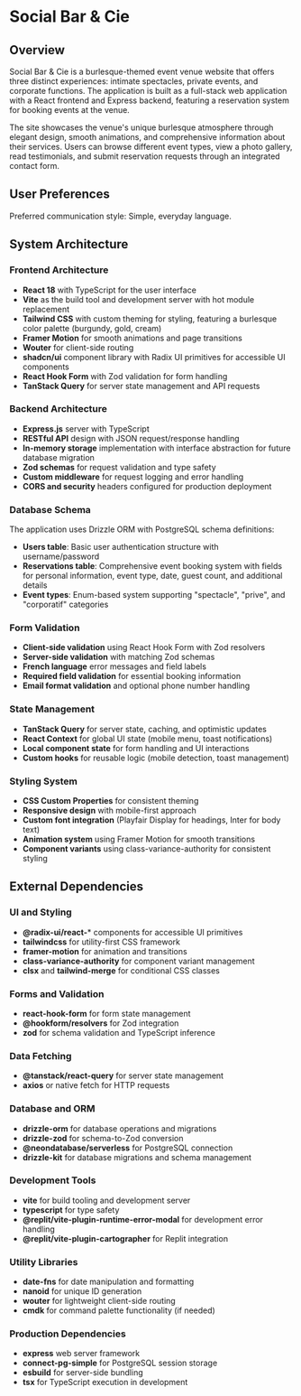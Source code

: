 # Social Bar & Cie

## Overview

Social Bar & Cie is a burlesque-themed event venue website that offers three distinct experiences: intimate spectacles, private events, and corporate functions. The application is built as a full-stack web application with a React frontend and Express backend, featuring a reservation system for booking events at the venue.

The site showcases the venue's unique burlesque atmosphere through elegant design, smooth animations, and comprehensive information about their services. Users can browse different event types, view a photo gallery, read testimonials, and submit reservation requests through an integrated contact form.

## User Preferences

Preferred communication style: Simple, everyday language.

## System Architecture

### Frontend Architecture
- **React 18** with TypeScript for the user interface
- **Vite** as the build tool and development server with hot module replacement
- **Tailwind CSS** with custom theming for styling, featuring a burlesque color palette (burgundy, gold, cream)
- **Framer Motion** for smooth animations and page transitions
- **Wouter** for client-side routing
- **shadcn/ui** component library with Radix UI primitives for accessible UI components
- **React Hook Form** with Zod validation for form handling
- **TanStack Query** for server state management and API requests

### Backend Architecture
- **Express.js** server with TypeScript
- **RESTful API** design with JSON request/response handling
- **In-memory storage** implementation with interface abstraction for future database migration
- **Zod schemas** for request validation and type safety
- **Custom middleware** for request logging and error handling
- **CORS and security** headers configured for production deployment

### Database Schema
The application uses Drizzle ORM with PostgreSQL schema definitions:
- **Users table**: Basic user authentication structure with username/password
- **Reservations table**: Comprehensive event booking system with fields for personal information, event type, date, guest count, and additional details
- **Event types**: Enum-based system supporting "spectacle", "prive", and "corporatif" categories

### Form Validation
- **Client-side validation** using React Hook Form with Zod resolvers
- **Server-side validation** with matching Zod schemas
- **French language** error messages and field labels
- **Required field validation** for essential booking information
- **Email format validation** and optional phone number handling

### State Management
- **TanStack Query** for server state, caching, and optimistic updates
- **React Context** for global UI state (mobile menu, toast notifications)
- **Local component state** for form handling and UI interactions
- **Custom hooks** for reusable logic (mobile detection, toast management)

### Styling System
- **CSS Custom Properties** for consistent theming
- **Responsive design** with mobile-first approach
- **Custom font integration** (Playfair Display for headings, Inter for body text)
- **Animation system** using Framer Motion for smooth transitions
- **Component variants** using class-variance-authority for consistent styling

## External Dependencies

### UI and Styling
- **@radix-ui/react-*** components for accessible UI primitives
- **tailwindcss** for utility-first CSS framework
- **framer-motion** for animation and transitions
- **class-variance-authority** for component variant management
- **clsx** and **tailwind-merge** for conditional CSS classes

### Forms and Validation
- **react-hook-form** for form state management
- **@hookform/resolvers** for Zod integration
- **zod** for schema validation and TypeScript inference

### Data Fetching
- **@tanstack/react-query** for server state management
- **axios** or native fetch for HTTP requests

### Database and ORM
- **drizzle-orm** for database operations and migrations
- **drizzle-zod** for schema-to-Zod conversion
- **@neondatabase/serverless** for PostgreSQL connection
- **drizzle-kit** for database migrations and schema management

### Development Tools
- **vite** for build tooling and development server
- **typescript** for type safety
- **@replit/vite-plugin-runtime-error-modal** for development error handling
- **@replit/vite-plugin-cartographer** for Replit integration

### Utility Libraries
- **date-fns** for date manipulation and formatting
- **nanoid** for unique ID generation
- **wouter** for lightweight client-side routing
- **cmdk** for command palette functionality (if needed)

### Production Dependencies
- **express** web server framework
- **connect-pg-simple** for PostgreSQL session storage
- **esbuild** for server-side bundling
- **tsx** for TypeScript execution in development